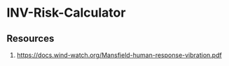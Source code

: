 # INV-Risk-Calculator
## Resources
1. https://docs.wind-watch.org/Mansfield-human-response-vibration.pdf
